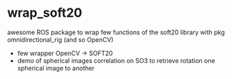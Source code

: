 wrap_soft20
=================

awesome ROS package to wrap few functions of the soft20 library with pkg omnidirectional_rig (and so OpenCV)

  - few wrapper OpenCV -> SOFT20
  - demo of spherical images correlation on SO3 to retrieve rotation one spherical image to another
